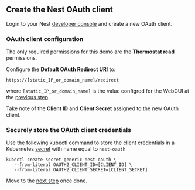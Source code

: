 ## Create the Nest OAuth client

Login to your Nest [developer console](https://console.developers.nest.com/) and create a new OAuth client.

### OAuth client configuration

The only required permissions for this demo are the **Thermostat read** permissions.

Configure the **Default OAuth Redirect URI** to:

```
https://[static_IP_or_domain_name]/redirect
```

where `[static_IP_or_domain_name]` is the value configred for the WebGUI at the [previous step](./webgui.md).

Take note of the **Client ID** and **Client Secret** assigned to the new OAuth client.

### Securely store the OAuth client credentials

Use the following [kubectl](https://kubernetes.io/docs/reference/kubectl/overview/) command to store the client credentials in a Kubernetes [secret](https://cloud.google.com/kubernetes-engine/docs/concepts/secret) with name equal to `nest-oauth`.

```
kubectl create secret generic nest-oauth \
   --from-literal OAUTH2_CLIENT_ID=[CLIENT_ID] \
   --from-literal OAUTH2_CLIENT_SECRET=[CLIENT_SECRET]
```

Move to the [next step](./collector.md) once done.
